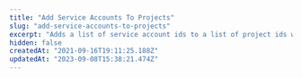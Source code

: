 ```yaml
---
title: "Add Service Accounts To Projects"
slug: "add-service-accounts-to-projects"
excerpt: "Adds a list of service account ids to a list of project ids with the specified role"
hidden: false
createdAt: "2021-09-16T19:11:25.188Z"
updatedAt: "2023-09-08T15:38:21.474Z"
---
```

